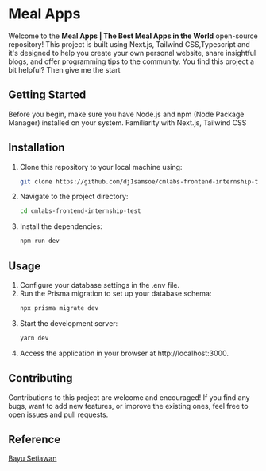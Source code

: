 # Meal Apps

Welcome to the **Meal Apps | The Best Meal Apps in the World** open-source repository! This project is built using Next.js, Tailwind CSS,Typescript and it's designed to help you create your own personal website, share insightful blogs, and offer programming tips to the community. You find this project a bit helpful? Then give me the start

## Getting Started

Before you begin, make sure you have Node.js and npm (Node Package Manager) installed on your system. Familiarity with Next.js, Tailwind CSS

## Installation

1. Clone this repository to your local machine using:

   ```bash
   git clone https://github.com/dj1samsoe/cmlabs-frontend-internship-test.git
   ```

2. Navigate to the project directory:
   ```bash
   cd cmlabs-frontend-internship-test
   ```
3. Install the dependencies:
   ```bash
   npm run dev
   ```

## Usage

1. Configure your database settings in the .env file.
2. Run the Prisma migration to set up your database schema:
   ```bash
   npx prisma migrate dev
   ```
3. Start the development server:
   ```bash
   yarn dev
   ```
4. Access the application in your browser at http://localhost:3000.

## Contributing

Contributions to this project are welcome and encouraged! If you find any bugs, want to add new features, or improve the existing ones, feel free to open issues and pull requests.

## Reference

[Bayu Setiawan](https://github.com/Bayusetiawan45/v2.codebayu.com)

